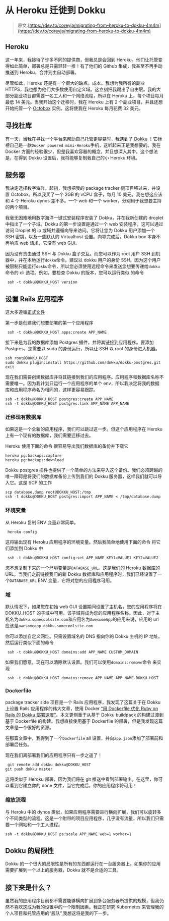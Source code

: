 # 从 Heroku 迁徙到 Dokku

> 原文:[https://dev.to/coreyja/migrating-from-heroku-to-dokku-4m4m](https://dev.to/coreyja/migrating-from-heroku-to-dokku-4m4m)

## Heroku

这一年来，我接待了许多不同的提供商，但我总是会回到 Heroku。他们让托管变得如此简单，部署总是只需轻轻一推！有了他们的 Github 集成，我甚至不再手动推送到 Heroku，合并到主自动部署。

尽管如此，Heroku 还是有一个很大的缺点。成本。我想为我所有的副业 HTTPS，我也想为他们大多数使用自定义域。这立刻把我踢出了自由层。我的大部分副业项目都需要一名工人和一个网络流程，所以在 Heroku 上，每个项目每月最低 14 美元。当我开始这个迁移时，我在 Heroku 上有 2 个副业项目，并且还想开始托管一个 [Octobox](https://octobox.io/) 实例。这将使我在 Heroku 每月花费 32 美元。

## 寻找杜库

有一天，当我在寻找一个平台来帮助自己托管更容易时，我遇到了 [Dokku](https://github.com/dokku/dokku) ！它标榜自己是一款`Docker powered mini-Heroku`手机，这听起来正是我想要的。我在 Docker 方面的经验很少，但是我喜欢容器的概念，并且想深入其中。这个想法是，在得到 Dokku 设置后，我将能够复制我自己的小 Heroku 环境。

## 服务器

我决定选择数字海洋。起初，我想把我的 package tracker 侧项目移过来，并设置 Octobox。所以我买了一个 2GB 的 vCPU 盒子，每月 10 美元。我在想这应该和 4 个 Heroku dynos 差不多。一个 web 和一个 worker，分别用于我想要主持的两个项目。

我毫无困难地用数字海洋一键式安装程序安装了 Dokku，并在我新创建的 droplet 中指出了一个子域。Dokku 的第一步设置是通过一个 web 安装程序。这可以通过访问 Droplet 的 ip 或域并遵循向导来访问。它将让您为 Dokku 用户添加一个 SSH 密钥，以及一些默认的 Virtualhost 设置。向导完成后，Dokku box 本身不再响应 web 请求，它没有 web GUI。

因为没有贵由通过 SSH 与 Dokku 盒子交互。而您可以作为 root 用户 SSH 到机器中，并在本地运行`dokku`命令。建议以 dokku 用户的身份 SSH。因为这个用户被限制只能运行`dokku`命令，所以您必须使用远程命令来发送您想要传递给`dokku`命令的 cli 选项。例如，要检查 Dokku 的版本，您可以运行类似
的命令

```
 ssh -t dokku@DOKKU_HOST version 
```

## 设置 Rails 应用程序

这大多遵循[正式文件](http://dokku.viewdocs.io/dokku/deployment/application-deployment/#deploying-to-dokku)

第一步是创建我们想要部署的第一个应用程序

```
 ssh -t dokku@DOKKU_HOST apps:create APP_NAME 
```

接下来是为我的数据库添加 Postgres 插件，并将其链接到应用程序。要添加 Postgres，您需要以 sudo 的身份运行，所以让 SSH 以 root 的身份进入机器。

```
ssh root@DOKKU_HOST
sudo dokku plugin:install https://github.com/dokku/dokku-postgres.git
exit 
```

现在我们需要创建数据库并将其链接到我们的应用程序。应用程序和数据库名称不需要唯一。因为我计划只运行一个应用程序的单个 env，所以我决定将我的数据库和应用程序命名为相同的，这样更容易跟踪。

```
ssh -t dokku@DOKKU_HOST postgres:create APP_NAME
ssh -t dokku@DOKKU_HOST postgres:link APP_NAME APP_NAME 
```

### 迁移现有数据库

如果这是一个全新的应用程序，我们可以跳过这一步。但这个应用程序在 Heroku 上有一个现有的数据库，我们需要迁移过去。

Heroku 使用下面的命令
很容易导出我们数据库的备份并下载它

```
heroku pg:backups:capture
heroku pg:backups:download 
```

Dokku postgres 插件也提供了一个简单的方法来导入这个备份。我们必须跨越的唯一障碍是将我们的数据库备份上传到我们的 Dokku 服务器，这样我们就可以导入它。这是 SCP
的工作

```
scp database.dump root@DOKKU_HOST:/tmp
ssh -t dokku@DOKKU_HOST postgres:import APP_NAME < /tmp/database.dump 
```

### 环境变量

从 Heroku 复制 ENV 变量非常简单。

```
 heroku config 
```

这将输出现有 Heroku 应用程序的环境变量。然后我简单地使用下面的命令
将它们添加到 Dokku 中

```
 ssh -t dokku@DOKKU_HOST config:set APP_NAME KEY1=VALUE1 KEY2=VALUE2 
```

您不想复制下来的一个环境变量是`DATABASE_URL`。这是我们的 Heroku 数据库的 URL，当我们之前链接我们的新 Dokku 数据库和应用程序时，我们已经设置了一个`DATABASE_URL` ENV 变量，它将对您的应用程序可用。

### 域

默认情况下，如果您在初始 web GUI 设置期间设置了主机名，您的应用程序将在 DOKKU_HOST 的子域中可用。该子域将成为您的应用程序名称。因此，对于主机名为`dokku.somecoolsite.com`和应用名为`AwesomeApp`的应用来说，应用的 url 应该是`awesomeapp.dokku.somecoolsite.com`

你可以添加自定义网址。只需设置域名的 DNS 指向你的 Dokku 主机的 IP 地址。然后运行类似下面的命令

```
 ssh -t dokku@DOKKU_HOST domains:add APP_NAME CUSTOM_DOMAIN 
```

如果我们愿意，现在可以清除默认设置。我们可以使用`domains:remove`命令
来实现

```
 ssh -t dokku@DOKKU_HOST domains:remove APP_NAME APP_NAME.DOKKU_HOST 
```

### Dockerfile

package tracker side 项目是一个 Rails 应用程序，我发现了这篇关于在 Dokku 上设置 Rails 应用程序的伟大文章，使用 Docker [“用 Dockerfile 优化 Ruby on Rails 的 Dokku 部署速度”](https://pawelurbanek.com/optimize-dokku-deployment-speed)。本文更侧重于从基于 Dokku buildpack 的构建过渡到基于 Dockerfile 的构建。我想直接使用基于 Dockerfile 的部署，但是我发现这篇文章是一个很好的资源。

在那篇文章中，我得到了一个`Dockerfile` all 设置，并向`app.json`添加了部署前和部署后任务。

现在我们离部署我们的应用程序只有一步之遥了！

```
 git remote add dokku dokku@DOKKU_HOST
git push dokku master 
```

这将类似于 Heroku 部署，因为我们将在 git 推送中看到部署输出。在这里，你可以看到它建立你的 done 文件，当它完成后，你的应用程序将可用！

### 缩放流程

与 Heroku 中的 dynos 类似，如果应用程序需要进行横向扩展，我们可以旋转多个不同类型的流程。这是一个附带的项目应用程序，几乎没有流量，所以我们只需要一个网站和一个工人进程。

```
ssh -t dokku@DOKKU_HOST ps:scale APP_NAME web=1 worker=1 
```

## Dokku 的局限性

Dokku 的一个很大的局限性是所有的东西都运行在一台服务器上。如果你的应用需要扩展到一个以上的服务器，Dokku 就不是合适的工具。

## 接下来是什么？

虽然我的应用程序目前都不需要能够横向扩展到多台服务器所提供的规模，但我仍然不喜欢这成为我的设置中的一个限制因素。我正在研究 Kubernetes 来管理我的个人项目和托管应用的“舰队”,我想这将是我的下一步。